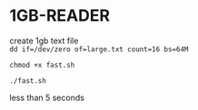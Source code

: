 # 1GB-READER

create 1gb text file  
``dd if=/dev/zero of=large.txt count=16 bs=64M ``

``chmod +x fast.sh``

``./fast.sh``


less than 5 seconds
